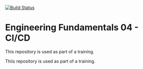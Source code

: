 [![Build Status](https://taoyangkm.visualstudio.com/CICDHandsOn/_apis/build/status/yangtaokm.ef-03-ci-cd-hands-on%20(1)?branchName=master)](https://taoyangkm.visualstudio.com/CICDHandsOn/_build/latest?definitionId=8&branchName=master)

# Engineering Fundamentals 04 - CI/CD

This repository is used as part of a training.

Thiis repository is used as part of a training.
